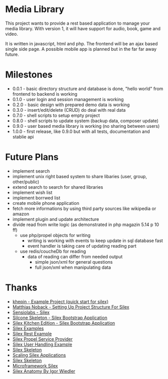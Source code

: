 # Media Library

This project wants to provide a rest based application to manage your media library. With version 1, it will have support for audio, book, game and video.

It is written in javascript, html and php. The frontend will be an ajax based single side page. A possible mobile app is planned but in the far far away future.

# Milestones

* 0.0.1 -   basic directory structure and database is done, "hello world" from frontend to backend is working
* 0.1.0 -   user login and session management is working
* 0.2.0 -   basic design with prepared demo data is working
* 0.3.0 -   insert/edit/delete (CRUD) do deal with real data
* 0.7.0 -   shell scripts to setup empty project
* 0.8.0 -   shell scripts to update system (backup data, composer update)
* 0.9.0 -   user based media library is working (no sharing between users)
* 1.0.0 -   first release, like 0.9.0 but with all tests, documentation and stablie api

# Future Plans

* implement search
* implement unix right based system to share libaries (user, group, other/public)
* extend search to search for shared libraries
* implement wish list
* implement borrwed list
* create mobile phone application
* fetch more informations by using third party sources like wikipedia or amazon
* implement plugin and update architecture
* divide read from write logic (as demonstrated in php magazin 5.14 p 10 ff)
    * use php/propel objects for writing
        * writing is working with events to keep update in sql database fast
        * event handler is taking care of updating reading part
    * use redis/coucheDb for reading
        * data of reading can differ from needed output
            * simple json/xml for general questions
            * full json/xml when manipulating data

# Thanks

* [khepin - Example Project (quick start for silex)](https://github.com/khepin/tsusbos/)
* [Matthias Noback - Setting Up Project Structure For Silex](http://php-and-symfony.matthiasnoback.nl/2012/01/silex-getting-your-project-structure-right/)
* [Sensiolabs - Silex](http://silex.sensiolabs.org/)
* [Silcone Skeleton - Silex Bootstrap Application](https://github.com/elfet/silicone-skeleton)
* [Silex Kitchen Edition - Silex Bootstrap Application](https://github.com/lyrixx/Silex-Kitchen-Edition/tree/master/src)
* [Silex Examples](https://github.com/igorw/silex-examples)
* [Silex Rest Example](https://github.com/vesparny/silex-simple-rest)
* [Silex Propel Service Provider](https://github.com/propelorm/PropelServiceProvider)
* [Silex User Handling Example](https://github.com/jmpantoja/silexhttps://github.com/silexphp/Silex-Skeleton-user)
* [Silex Skeleton](https://github.com/mablo/Silex-skeletion)
* [Scaling Silex Applications](http://gonzalo123.com/2013/02/11/scaling-silex-applications/)
* [Silex Skeleton](https://github.com/silexphp/Silex-Skeleton)
* [Microframework Silex](http://www.scandio.de/2012/01/microframework-silex/)
* [Silex Anatomy By Igor Wiedler](http://formations.only-cash.net/web/video/9VUoIruQNMg/Silex-Anatomy-by-Igor-Wiedler-at-the-PHP-Benelux-Conference-2013.html)
